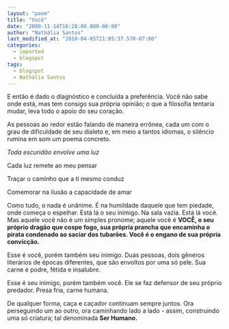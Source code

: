 ```yaml
---
layout: "poem"
title: "Você"
date: "2009-11-14T16:28:00.000-08:00"
author: "Nathália Santos"
last_modified_at: "2010-04-05T21:05:37.570-07:00"
categories:
  - imported
  - blogspot
tags:
  - blogspot
  - Nathália Santos
---
```


E então é dado o diagnóstico e concluída a preferência. Você não sabe onde está, mas tem consigo sua própria opinião; o que a filosofia tentaria mudar, leva todo o apoio do seu coração.

As pessoas ao redor estão falando de maneira errônea, cada um com o grau de dificuldade de seu dialeto e, em meio a tantos idiomas, o silêncio rumina em som um poema concreto.

<span style="font-style:italic;">Toda escuridão envolve uma luz

Cada luz remete ao meu pensar

Traçar o caminho que a ti mesmo conduz

Comemorar na ilusão a capacidade de amar

Como tudo, o nada é unânime. É na humildade daquele que tem piedade, onde começa o espelhar. Está lá o seu inimigo. Na sala vazia. Está lá você. Mas aquele você não é um simples pronome; aquele você é </span><span style="font-weight:bold;">VOCÊ, o seu próprio dragão que cospe fogo, sua própria prancha que encaminha o pirata condenado ao saciar dos tubarões. Você é o engano de sua própria convicção.

Esse é você, porém também seu inimigo. Duas pessoas, dois gêneros literários de épocas diferentes, que são envoltos por uma só pele. Sua carne é podre, fétida e insalubre.

Esse é seu inimigo, porém também você. Ele se faz defensor de seu próprio predador. Presa fria, carne humana.

De qualquer forma, caça e caçador continuam sempre juntos. Ora perseguindo um ao outro, ora caminhando lado a lado - assim, construindo uma só criatura; tal denominada </span><span style="font-weight:bold;">Ser Humano.</span>